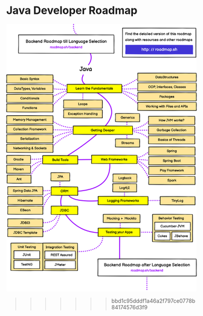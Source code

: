 
# Java Developer Roadmap
![Roadmap](img/java.png)
>>>>>>> bbd1c95dddf1a46a2f797ce0778b84174576d3f9
